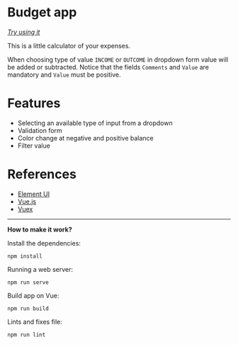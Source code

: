 # Budget app

[_Try using it_](https://budgetapp-80a11.web.app)

This is a little calculator of your expenses.

When choosing type of value `INCOME` or `OUTCOME` in dropdown form value will be added or subtracted. Notice that the fields `Comments` and `Value` are mandatory and `Value` must be positive.

# Features
- Selecting an available type of input from a dropdown
- Validation form
- Сolor change at negative and positive balance 
- Filter value 


# References
- [Element UI ](https://element.eleme.io/#/en-US)
- [Vue.js](https://ru.vuejs.org/index.html)
- [Vuex](https://vuex.vuejs.org)

---
**How to make it work?**

Install the dependencies:
```shell
npm install
```
Running a web server:
```shell
npm run serve 
```
Build app on Vue:
```shell
npm run build 
```
Lints and fixes file:
```shell
npm run lint
```


